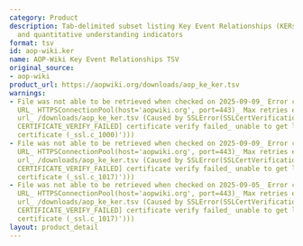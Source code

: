 ```yaml
---
category: Product
description: Tab-delimited subset listing Key Event Relationships (KERs) with evidence
  and quantitative understanding indicators
format: tsv
id: aop-wiki.ker
name: AOP-Wiki Key Event Relationships TSV
original_source:
- aop-wiki
product_url: https://aopwiki.org/downloads/aop_ke_ker.tsv
warnings:
- File was not able to be retrieved when checked on 2025-09-09_ Error connecting to
  URL_ HTTPSConnectionPool(host='aopwiki.org', port=443)_ Max retries exceeded with
  url_ /downloads/aop_ke_ker.tsv (Caused by SSLError(SSLCertVerificationError(1, '[SSL_
  CERTIFICATE_VERIFY_FAILED] certificate verify failed_ unable to get local issuer
  certificate (_ssl.c_1000)')))
- File was not able to be retrieved when checked on 2025-09-09_ Error connecting to
  URL_ HTTPSConnectionPool(host='aopwiki.org', port=443)_ Max retries exceeded with
  url_ /downloads/aop_ke_ker.tsv (Caused by SSLError(SSLCertVerificationError(1, '[SSL_
  CERTIFICATE_VERIFY_FAILED] certificate verify failed_ unable to get local issuer
  certificate (_ssl.c_1017)')))
- File was not able to be retrieved when checked on 2025-09-05_ Error connecting to
  URL_ HTTPSConnectionPool(host='aopwiki.org', port=443)_ Max retries exceeded with
  url_ /downloads/aop_ke_ker.tsv (Caused by SSLError(SSLCertVerificationError(1, '[SSL_
  CERTIFICATE_VERIFY_FAILED] certificate verify failed_ unable to get local issuer
  certificate (_ssl.c_1017)')))
layout: product_detail
---
```

